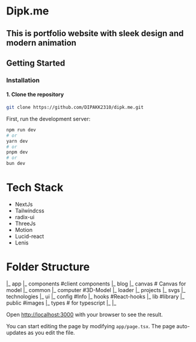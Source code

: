 # Dipk.me 
## This is portfolio website with sleek design and modern animation

## Getting Started


### Installation

#### 1. Clone the repository

```bash
git clone https://github.com/DIPAKK2310/dipk.me.git

```

First, run the development server:

```bash
npm run dev
# or
yarn dev
# or
pnpm dev
# or
bun dev
```

# Tech Stack
 - NextJs
 - Tailwindcss
 - radix-ui
 - ThreeJs
 - Motion
 - Lucid-react
 - Lenis
 

 # Folder Structure
 
|_ app
|_ components      #client components 
  |_ blog
  |_ canvas        # Canvas for model
  |_ common
  |_ computer      #3D-Model
  |_ loader
  |_ projects 
  |_ svgs
  |_ technologies
  |_ ui 
|_ config          #Info 
|_ hooks           #React-hooks
|_ lib             #library
|_ public          #images
|_ types           # for typescript
|_ 
|_

Open [http://localhost:3000](http://localhost:3000) with your browser to see the result.

You can start editing the page by modifying `app/page.tsx`. The page auto-updates as you edit the file.
